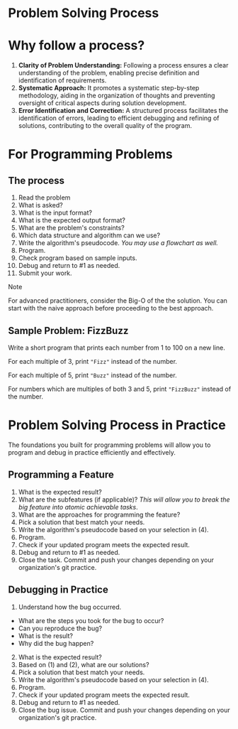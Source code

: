 # Problem Solving Process

# Why follow a process?
1. **Clarity of Problem Understanding:** Following a process ensures a clear understanding of the problem, enabling precise definition and identification of requirements.
2. **Systematic Approach:** It promotes a systematic step-by-step methodology, aiding in the organization of thoughts and preventing oversight of critical aspects during solution development.
3. **Error Identification and Correction:** A structured process facilitates the identification of errors, leading to efficient debugging and refining of solutions, contributing to the overall quality of the program.

# For Programming Problems
## The process
1. Read the problem
2. What is asked?
3. What is the input format?
4. What is the expected output format?
5. What are the problem's constraints?
6. Which data structure and algorithm can we use?
7. Write the algorithm's pseudocode. *You may use a flowchart as well.*
8. Program.
9. Check program based on sample inputs.
10. Debug and return to #1 as needed.
11. Submit your work.

> [!NOTE]
> For advanced practitioners, consider the Big-O of the the solution. You can start with the naive approach before proceeding to the best approach.

## Sample Problem: FizzBuzz
Write a short program that prints each number from 1 to 100 on a new line. 

For each multiple of 3, print ```"Fizz"``` instead of the number. 

For each multiple of 5, print ```"Buzz"``` instead of the number. 

For numbers which are multiples of both 3 and 5, print ```"FizzBuzz"``` instead of the number.

# Problem Solving Process in Practice
The foundations you built for programming problems will allow you to program and debug in practice efficiently and effectively.

## Programming a Feature
1. What is the expected result?
2. What are the subfeatures (if applicable)? *This will allow you to break the big feature into atomic achievable tasks*.
3. What are the approaches for programming the feature?
4. Pick a solution that best match your needs.
5. Write the algorithm's pseudocode based on your selection in (4).
6. Program.
7. Check if your updated program meets the expected result.
8. Debug and return to #1 as needed.
9. Close the task. Commit and push your changes depending on your organization's git practice.

## Debugging in Practice
1. Understand how the bug occurred.
  - What are the steps you took for the bug to occur?
  - Can you reproduce the bug?
  - What is the result?
  - Why did the bug happen?
2. What is the expected result?
3. Based on (1) and (2), what are our solutions?
4. Pick a solution that best match your needs.
5. Write the algorithm's pseudocode based on your selection in (4).
6. Program.
7. Check if your updated program meets the expected result.
8. Debug and return to #1 as needed.
9. Close the bug issue. Commit and push your changes depending on your organization's git practice.